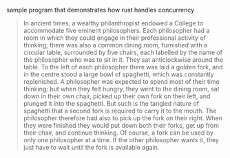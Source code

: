 sample program that demonstrates how rust handles concurrency
 > In ancient times, a wealthy philanthropist endowed a College to accommodate five eminent philosophers. Each philosopher had a room in which they could engage in their professional activity of thinking; there was also a common dining room, furnished with a circular table, surrounded by five chairs, each labelled by the name of the philosopher who was to sit in it. They sat anticlockwise around the table. To the left of each philosopher there was laid a golden fork, and in the centre stood a large bowl of spaghetti, which was constantly replenished. A philosopher was expected to spend most of their time thinking; but when they felt hungry, they went to the dining room, sat down in their own chair, picked up their own fork on their left, and plunged it into the spaghetti. But such is the tangled nature of spaghetti that a second fork is required to carry it to the mouth. The philosopher therefore had also to pick up the fork on their right. When they were finished they would put down both their forks, get up from their chair, and continue thinking. Of course, a fork can be used by only one philosopher at a time. If the other philosopher wants it, they just have to wait until the fork is available again.
 
 
